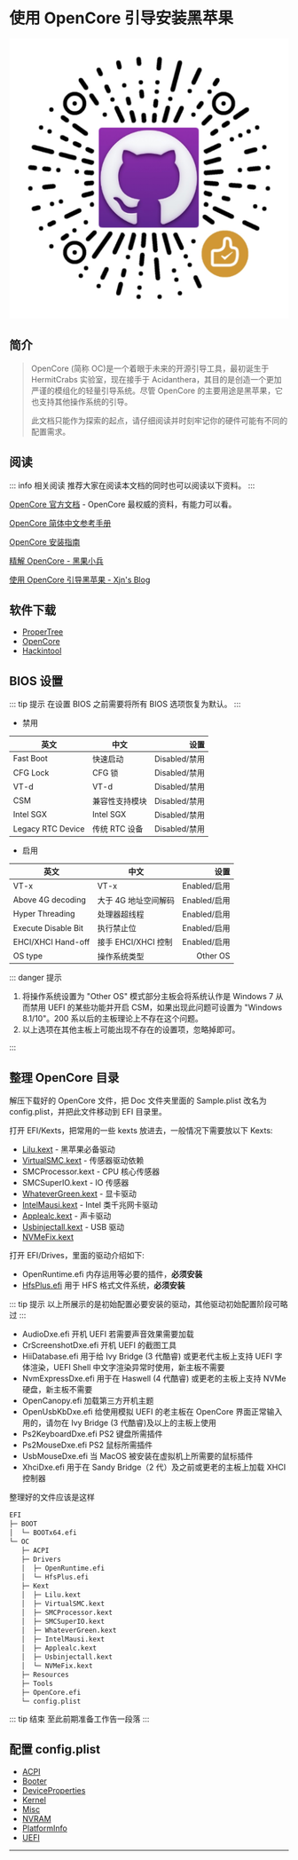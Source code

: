 # 使用 OpenCore 引导安装黑苹果

![award](/public/images/award.png)

## 简介

> OpenCore (简称 OC)是一个着眼于未来的开源引导工具，最初诞生于 HermitCrabs 实验室，现在接手于 Acidanthera，其目的是创造一个更加严谨的模组化的轻量引导系统。尽管 OpenCore 的主要用途是黑苹果，它也支持其他操作系统的引导。
>
> 此文档只能作为探索的起点，请仔细阅读并时刻牢记你的硬件可能有不同的配置需求。

## 阅读

::: info 相关阅读
推荐大家在阅读本文档的同时也可以阅读以下资料。
:::

[OpenCore 官方文档](https://github.com/acidanthera/OpenCorePkg/blob/master/Docs/Configuration.pdf) - OpenCore 最权威的资料，有能力可以看。

[OpenCore 简体中文参考手册](https://oc.skk.moe/)

[OpenCore 安装指南](https://dortania.github.io/OpenCore-Install-Guide/)

[精解 OpenCore - 黑果小兵](https://blog.daliansky.net/OpenCore-BootLoader.html)

[使用 OpenCore 引导黑苹果 - Xjn's Blog](https://blog.xjn819.com/post/opencore-guide.html)

## 软件下载

- [ProperTree](https://github.com/corpnewt/ProperTree)
- [OpenCore](https://github.com/acidanthera/OpenCorePkg/releases)
- [Hackintool](https://github.com/headkaze/Hackintool/releases)

## BIOS 设置

::: tip 提示
在设置 BIOS 之前需要将所有 BIOS 选项恢复为默认。
:::

- 禁用

| 英文              | 中文           |          设置 |
| ----------------- | -------------- | ------------: |
| Fast Boot         | 快速启动       | Disabled/禁用 |
| CFG Lock          | CFG 锁         | Disabled/禁用 |
| VT-d              | VT-d           | Disabled/禁用 |
| CSM               | 兼容性支持模块 | Disabled/禁用 |
| Intel SGX         | Intel SGX      | Disabled/禁用 |
| Legacy RTC Device | 传统 RTC 设备  | Disabled/禁用 |

- 启用

| 英文                | 中文                 |         设置 |
| ------------------- | -------------------- | -----------: |
| VT-x                | VT-x                 | Enabled/启用 |
| Above 4G decoding   | 大于 4G 地址空间解码 | Enabled/启用 |
| Hyper Threading     | 处理器超线程         | Enabled/启用 |
| Execute Disable Bit | 执行禁止位           | Enabled/启用 |
| EHCI/XHCI Hand-off  | 接手 EHCI/XHCI 控制  | Enabled/启用 |
| OS type             | 操作系统类型         |     Other OS |

::: danger 提示

1. 将操作系统设置为 "Other OS" 模式部分主板会将系统认作是 Windows 7 从而禁用 UEFI 的某些功能并开启 CSM，如果出现此问题可设置为 "Windows 8.1/10"。200 系以后的主板理论上不存在这个问题。
2. 以上选项在其他主板上可能出现不存在的设置项，忽略掉即可。

:::

## 整理 OpenCore 目录

解压下载好的 OpenCore 文件，把 Doc 文件夹里面的 Sample.plist 改名为 config.plist，并把此文件移动到 EFI 目录里。

打开 EFI/Kexts，把常用的一些 kexts 放进去，一般情况下需要放以下 Kexts:

- [Lilu.kext](https://github.com/acidanthera/Lilu/releases) - 黑苹果必备驱动
- [VirtualSMC.kext](https://github.com/acidanthera/VirtualSMC/releases) - 传感器驱动依赖
- SMCProcessor.kext - CPU 核心传感器
- SMCSuperIO.kext - IO 传感器
- [WhateverGreen.kext](https://github.com/acidanthera/WhateverGreen/releases) - 显卡驱动
- [IntelMausi.kext](https://github.com/acidanthera/IntelMausi/releases) - Intel 类千兆网卡驱动
- [Applealc.kext](https://github.com/acidanthera/AppleALC/releases) - 声卡驱动
- [Usbinjectall.kext](https://github.com/Sniki/OS-X-USB-Inject-All/releases) - USB 驱动
- [NVMeFix.kext](https://github.com/acidanthera/NVMeFix/releases)

打开 EFI/Drives，里面的驱动介绍如下:

- OpenRuntime.efi 内存运用等必要的插件，**必须安装**
- [HfsPlus.efi](https://github.com/acidanthera/OcBinaryData/blob/master/Drivers/HfsPlus.efi) 用于 HFS 格式文件系统，**必须安装**

::: tip 提示
以上所展示的是初始配置必要安装的驱动，其他驱动初始配置阶段可略过
:::

- AudioDxe.efi 开机 UEFI 若需要声音效果需要加载
- CrScreenshotDxe.efi 开机 UEFI 的截图工具
- HiiDatabase.efi 用于给 Ivy Bridge (3 代酷睿) 或更老代主板上支持 UEFI 字体渲染，UEFI Shell 中文字渲染异常时使用，新主板不需要
- NvmExpressDxe.efi 用于在 Haswell (4 代酷睿) 或更老的主板上支持 NVMe 硬盘，新主板不需要
- OpenCanopy.efi 加载第三方开机主题
- OpenUsbKbDxe.efi 给使用模拟 UEFI 的老主板在 OpenCore 界面正常输入用的，请勿在 Ivy Bridge (3 代酷睿)及以上的主板上使用
- Ps2KeyboardDxe.efi PS2 键盘所需插件
- Ps2MouseDxe.efi PS2 鼠标所需插件
- UsbMouseDxe.efi 当 MacOS 被安装在虚拟机上所需要的鼠标插件
- XhciDxe.efi 用于在 Sandy Bridge（2 代）及之前或更老的主板上加载 XHCI 控制器

整理好的文件应该是这样

```
EFI
├─ BOOT
│  └─ BOOTx64.efi
└─ OC
   ├─ ACPI
   ├─ Drivers
   │  ├─ OpenRuntime.efi
   │  └─ HfsPlus.efi
   ├─ Kext
   │  ├─ Lilu.kext
   │  ├─ VirtualSMC.kext
   │  ├─ SMCProcessor.kext
   │  ├─ SMCSuperIO.kext
   │  ├─ WhateverGreen.kext
   │  ├─ IntelMausi.kext
   │  ├─ Applealc.kext
   │  ├─ Usbinjectall.kext
   │  └─ NVMeFix.kext
   ├─ Resources
   ├─ Tools
   ├─ OpenCore.efi
   └─ config.plist
```

::: tip 结束
至此前期准备工作告一段落
:::

## 配置 config.plist

- [ACPI](./aacpi.md)
- [Booter](./abooter.md)
- [DeviceProperties](./adeviceproperties.md)
- [Kernel](./akernel.md)
- [Misc](./amisc.md)
- [NVRAM](./anvram.md)
- [PlatformInfo](./aplatforminfo.md)
- [UEFI](./auefi.md)
<hr>
